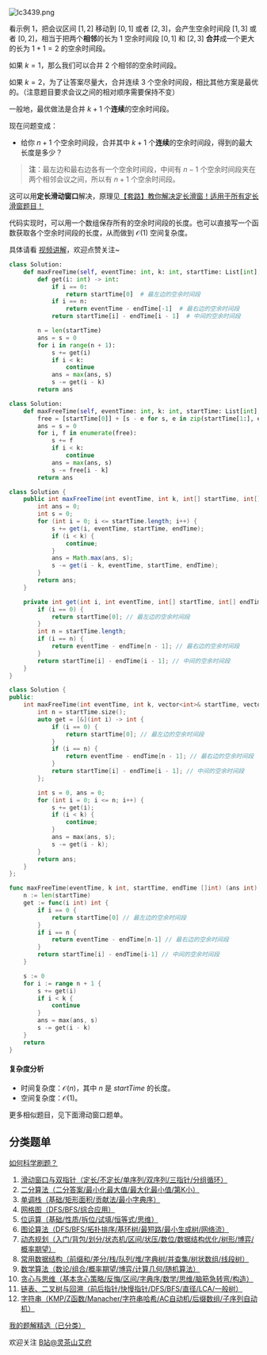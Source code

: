![lc3439.png](https://pic.leetcode.cn/1738458316-BLfZXa-lc3439.png)

看示例 1，把会议区间 $[1,2]$ 移动到 $[0,1]$ 或者 $[2,3]$，会产生空余时间段 $[1,3]$ 或者 $[0,2]$，相当于把两个**相邻**的长为 $1$ 空余时间段 $[0,1]$ 和 $[2,3]$ **合并**成一个更大的长为 $1+1=2$ 的空余时间段。

如果 $k=1$，那么我们可以合并 $2$ 个相邻的空余时间段。

如果 $k=2$，为了让答案尽量大，合并连续 $3$ 个空余时间段，相比其他方案是最优的。（注意题目要求会议之间的相对顺序需要保持不变）

一般地，最优做法是合并 $k+1$ 个**连续**的空余时间段。

现在问题变成：

- 给你 $n+1$ 个空余时间段，合并其中 $k+1$ 个**连续**的空余时间段，得到的最大长度是多少？

> **注**：最左边和最右边各有一个空余时间段，中间有 $n-1$ 个空余时间段夹在两个相邻会议之间，所以有 $n+1$ 个空余时间段。

这可以用**定长滑动窗口**解决，原理见[【套路】教你解决定长滑窗！适用于所有定长滑窗题目！](https://leetcode.cn/problems/maximum-number-of-vowels-in-a-substring-of-given-length/solutions/2809359/tao-lu-jiao-ni-jie-jue-ding-chang-hua-ch-fzfo/)

代码实现时，可以用一个数组保存所有的空余时间段的长度。也可以直接写一个函数获取各个空余时间段的长度，从而做到 $\mathcal{O}(1)$ 空间复杂度。

具体请看 [视频讲解](https://www.bilibili.com/video/BV1eUF6eaERQ/?t=38s)，欢迎点赞关注~

```py [sol-Python3]
class Solution:
    def maxFreeTime(self, eventTime: int, k: int, startTime: List[int], endTime: List[int]) -> int:
        def get(i: int) -> int:
            if i == 0:
                return startTime[0]  # 最左边的空余时间段
            if i == n:
                return eventTime - endTime[-1]  # 最右边的空余时间段
            return startTime[i] - endTime[i - 1]  # 中间的空余时间段

        n = len(startTime)
        ans = s = 0
        for i in range(n + 1):
            s += get(i)
            if i < k:
                continue
            ans = max(ans, s)
            s -= get(i - k)
        return ans
```

```py [sol-Python3 写法二]
class Solution:
    def maxFreeTime(self, eventTime: int, k: int, startTime: List[int], endTime: List[int]) -> int:
        free = [startTime[0]] + [s - e for s, e in zip(startTime[1:], endTime)] + [eventTime - endTime[-1]]
        ans = s = 0
        for i, f in enumerate(free):
            s += f
            if i < k:
                continue
            ans = max(ans, s)
            s -= free[i - k]
        return ans
```

```java [sol-Java]
class Solution {
    public int maxFreeTime(int eventTime, int k, int[] startTime, int[] endTime) {
        int ans = 0;
        int s = 0;
        for (int i = 0; i <= startTime.length; i++) {
            s += get(i, eventTime, startTime, endTime);
            if (i < k) {
                continue;
            }
            ans = Math.max(ans, s);
            s -= get(i - k, eventTime, startTime, endTime);
        }
        return ans;
    }

    private int get(int i, int eventTime, int[] startTime, int[] endTime) {
        if (i == 0) {
            return startTime[0]; // 最左边的空余时间段
        }
        int n = startTime.length;
        if (i == n) {
            return eventTime - endTime[n - 1]; // 最右边的空余时间段
        }
        return startTime[i] - endTime[i - 1]; // 中间的空余时间段
    }
}
```

```cpp [sol-C++]
class Solution {
public:
    int maxFreeTime(int eventTime, int k, vector<int>& startTime, vector<int>& endTime) {
        int n = startTime.size();
        auto get = [&](int i) -> int {
            if (i == 0) {
                return startTime[0]; // 最左边的空余时间段
            }
            if (i == n) {
                return eventTime - endTime[n - 1]; // 最右边的空余时间段
            }
            return startTime[i] - endTime[i - 1]; // 中间的空余时间段
        };

        int s = 0, ans = 0;
        for (int i = 0; i <= n; i++) {
            s += get(i);
            if (i < k) {
                continue;
            }
            ans = max(ans, s);
            s -= get(i - k);
        }
        return ans;
    }
};
```

```go [sol-Go]
func maxFreeTime(eventTime, k int, startTime, endTime []int) (ans int) {
	n := len(startTime)
	get := func(i int) int {
		if i == 0 {
			return startTime[0] // 最左边的空余时间段
		}
		if i == n {
			return eventTime - endTime[n-1] // 最右边的空余时间段
		}
		return startTime[i] - endTime[i-1] // 中间的空余时间段
	}

	s := 0
	for i := range n + 1 {
		s += get(i)
		if i < k {
			continue
		}
		ans = max(ans, s)
		s -= get(i - k)
	}
	return
}
```

#### 复杂度分析

- 时间复杂度：$\mathcal{O}(n)$，其中 $n$ 是 $\textit{startTime}$ 的长度。
- 空间复杂度：$\mathcal{O}(1)$。

更多相似题目，见下面滑动窗口题单。

## 分类题单

[如何科学刷题？](https://leetcode.cn/circle/discuss/RvFUtj/)

1. [滑动窗口与双指针（定长/不定长/单序列/双序列/三指针/分组循环）](https://leetcode.cn/circle/discuss/0viNMK/)
2. [二分算法（二分答案/最小化最大值/最大化最小值/第K小）](https://leetcode.cn/circle/discuss/SqopEo/)
3. [单调栈（基础/矩形面积/贡献法/最小字典序）](https://leetcode.cn/circle/discuss/9oZFK9/)
4. [网格图（DFS/BFS/综合应用）](https://leetcode.cn/circle/discuss/YiXPXW/)
5. [位运算（基础/性质/拆位/试填/恒等式/思维）](https://leetcode.cn/circle/discuss/dHn9Vk/)
6. [图论算法（DFS/BFS/拓扑排序/基环树/最短路/最小生成树/网络流）](https://leetcode.cn/circle/discuss/01LUak/)
7. [动态规划（入门/背包/划分/状态机/区间/状压/数位/数据结构优化/树形/博弈/概率期望）](https://leetcode.cn/circle/discuss/tXLS3i/)
8. [常用数据结构（前缀和/差分/栈/队列/堆/字典树/并查集/树状数组/线段树）](https://leetcode.cn/circle/discuss/mOr1u6/)
9. [数学算法（数论/组合/概率期望/博弈/计算几何/随机算法）](https://leetcode.cn/circle/discuss/IYT3ss/)
10. [贪心与思维（基本贪心策略/反悔/区间/字典序/数学/思维/脑筋急转弯/构造）](https://leetcode.cn/circle/discuss/g6KTKL/)
11. [链表、二叉树与回溯（前后指针/快慢指针/DFS/BFS/直径/LCA/一般树）](https://leetcode.cn/circle/discuss/K0n2gO/)
12. [字符串（KMP/Z函数/Manacher/字符串哈希/AC自动机/后缀数组/子序列自动机）](https://leetcode.cn/circle/discuss/SJFwQI/)

[我的题解精选（已分类）](https://github.com/EndlessCheng/codeforces-go/blob/master/leetcode/SOLUTIONS.md)

欢迎关注 [B站@灵茶山艾府](https://space.bilibili.com/206214)
